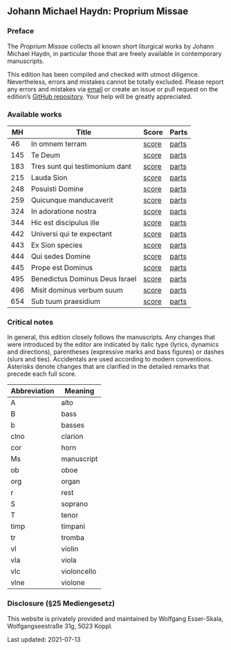 ## Johann Michael Haydn: Proprium Missae

### Preface

The *Proprium Missae* collects all known short liturgical works by Johann Michael Haydn, in particular those that are freely available in contemporary manuscripts.

This edition has been compiled and checked with utmost diligence. Nevertheless, errors and mistakes cannot be totally excluded. Please report any errors and mistakes via [email](mailto:wolfgang@esser-skala.at) or create an issue or pull request on the edition’s [GitHub repository](https://github.com/skafdasschaf/haydn-m-proprium-missae). Your help will be greatly appreciated.


### Available works

|MH|Title|Score|Parts|
|-|-|-|-|
|46|In omnem terram|[score](https://github.com/skafdasschaf/haydn-m-proprium-missae/raw/main/final/46_score.pdf)|[parts](https://github.com/skafdasschaf/haydn-m-proprium-missae/raw/main/final/46_parts.pdf)|
|145|Te Deum|[score](https://github.com/skafdasschaf/haydn-m-proprium-missae/raw/main/final/145_score.pdf)|[parts](https://github.com/skafdasschaf/haydn-m-proprium-missae/raw/main/final/145_parts.pdf)|
|183|Tres sunt qui testimonium dant|[score](https://github.com/skafdasschaf/haydn-m-proprium-missae/raw/main/final/183_score.pdf)|[parts](https://github.com/skafdasschaf/haydn-m-proprium-missae/raw/main/final/183_parts.pdf)|
|215|Lauda Sion|[score](https://github.com/skafdasschaf/haydn-m-proprium-missae/raw/main/final/215_score.pdf)|[parts](https://github.com/skafdasschaf/haydn-m-proprium-missae/raw/main/final/215_parts.pdf)|
|248|Posuisti Domine|[score](https://github.com/skafdasschaf/haydn-m-proprium-missae/raw/main/final/248_score.pdf)|[parts](https://github.com/skafdasschaf/haydn-m-proprium-missae/raw/main/final/248_parts.pdf)|
|259|Quicunque manducaverit|[score](https://github.com/skafdasschaf/haydn-m-proprium-missae/raw/main/final/259_score.pdf)|[parts](https://github.com/skafdasschaf/haydn-m-proprium-missae/raw/main/final/259_parts.pdf)|
|324|In adoratione nostra|[score](https://github.com/skafdasschaf/haydn-m-proprium-missae/raw/main/final/324_score.pdf)|[parts](https://github.com/skafdasschaf/haydn-m-proprium-missae/raw/main/final/324_parts.pdf)|
|344|Hic est discipulus ille|[score](https://github.com/skafdasschaf/haydn-m-proprium-missae/raw/main/final/344_score.pdf)|[parts](https://github.com/skafdasschaf/haydn-m-proprium-missae/raw/main/final/344_parts.pdf)|
|442|Universi qui te expectant|[score](https://github.com/skafdasschaf/haydn-m-proprium-missae/raw/main/final/442_score.pdf)|[parts](https://github.com/skafdasschaf/haydn-m-proprium-missae/raw/main/final/442_parts.pdf)|
|443|Ex Sion species|[score](https://github.com/skafdasschaf/haydn-m-proprium-missae/raw/main/final/443_score.pdf)|[parts](https://github.com/skafdasschaf/haydn-m-proprium-missae/raw/main/final/443_parts.pdf)|
|444|Qui sedes Domine|[score](https://github.com/skafdasschaf/haydn-m-proprium-missae/raw/main/final/444_score.pdf)|[parts](https://github.com/skafdasschaf/haydn-m-proprium-missae/raw/main/final/444_parts.pdf)|
|445|Prope est Dominus|[score](https://github.com/skafdasschaf/haydn-m-proprium-missae/raw/main/final/445_score.pdf)|[parts](https://github.com/skafdasschaf/haydn-m-proprium-missae/raw/main/final/445_parts.pdf)|
|495|Benedictus Dominus Deus Israel|[score](https://github.com/skafdasschaf/haydn-m-proprium-missae/raw/main/final/495_score.pdf)|[parts](https://github.com/skafdasschaf/haydn-m-proprium-missae/raw/main/final/495_parts.pdf)|
|496|Misit dominus verbum suum|[score](https://github.com/skafdasschaf/haydn-m-proprium-missae/raw/main/final/496_score.pdf)|[parts](https://github.com/skafdasschaf/haydn-m-proprium-missae/raw/main/final/496_parts.pdf)|
|654|Sub tuum praesidium|[score](https://github.com/skafdasschaf/haydn-m-proprium-missae/raw/main/final/654_score.pdf)|[parts](https://github.com/skafdasschaf/haydn-m-proprium-missae/raw/main/final/654_parts.pdf)|


### Critical notes

In general, this edition closely follows the manuscripts. Any changes that were introduced by the editor are indicated by italic type (lyrics, dynamics and directions), parentheses (expressive marks and bass figures) or dashes (slurs and ties). Accidentals are used according to modern conventions. Asterisks denote changes that are clarified in the detailed remarks that precede each full score.


| Abbreviation | Meaning |
|------|-------------|
| A    | alto        |
| B    | bass        |
| b    | basses      |
| clno | clarion     |
| cor  | horn        |
| Ms   | manuscript  |
| ob   | oboe        |
| org  | organ       |
| r    | rest        |
| S    | soprano     |
| T    | tenor       |
| timp | timpani     |
| tr   | tromba      |
| vl   | violin      |
| vla  | viola       |
| vlc  | violoncello |
| vlne | violone     |


### Disclosure (§25 Mediengesetz)

This website is privately provided and maintained by Wolfgang Esser-Skala, Wolfgangseestraße 31g, 5023 Koppl.

Last updated: 2021-07-13
